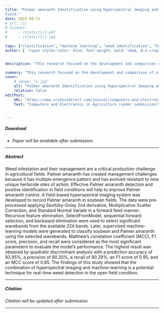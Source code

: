 ```yaml
---
title: "Palmer amaranth Identification using Hyperspectral Imaging and Machine Learning Technologies in Soybean
Field." 
date: 2023-09-11
# url: /1/
# aliases: 
#     - /static/1/1.pdf
#     - /static/1/1.jpg
   
tags: ["classification", "machine learning", "weed identification", "hyperspectral"]
author: [ "<span style='color: blue; font-weight: bold;'>Ram, B.G.</span>","Zhang, Y.", "Costa, C.", "Ahmed, M. R.", "Peters, T.", "Jhala, A.", "Howatt, K.", "Sun, X.", "<span style='color: green; font-weight: bold;'><i> under submission.</i></span>" ]


description: "This research focused on the development and comparison of nine supervised machine-learning models for data analysis. A hyperspectral data collection platform was created specifically for field data collection, enhancing the accuracy and efficiency of the process. The study also examined the effectiveness of Matthews Correlation Coefficient (MCC) and F1 scores in handling imbalanced datasets. After rigorous training and comparison, a Quadratic Discriminant Classifier was chosen due to its impressive F1 score of 0.95 and MCC of 0.85, demonstrating its superior performance in classifying and predicting data." 

summary: "This research focused on the development and comparison of nine supervised machine-learning models for data analysis. A hyperspectral data collection platform was created specifically for field data collection, enhancing the accuracy and efficiency of the process. The study also examined the effectiveness of Matthews Correlation Coefficient (MCC) and F1 scores in handling imbalanced datasets. After rigorous training and comparison, a Quadratic Discriminant Classifier was chosen due to its impressive F1 score of 0.95 and MCC of 0.85, demonstrating its superior performance in classifying and predicting data." 
cover:
    # image: "1.jpg"
    alt: "Palmer amaranth Identification using Hyperspectral Imaging and Machine Learning Technologies in Soybean Field."
    relative: false
editPost:
    URL: "https://www.sciencedirect.com/journal/computers-and-electronics-in-agriculture"
    Text: "Computers and Electronics in Agriculture (under submission)"


---
```


##### Download

<!-- + [Paper will be available after submission](p3.pdf) -->
+ _Paper will be available after submission._



---

##### Abstract

Weed infestation and their management are a critical production challenge in agricultural fields. Palmer amaranth has created management challenges because it has multiple emergence pattern and has evolved resistant to nine unique herbicide sites of action. Effective Palmer amaranth detection and positive identification in field conditions will help to improve Palmer amaranth control. A field-based hyperspectral imaging system was developed to record Palmer amaranth in soybean fields. The data were pre-processed applying Savitzky-Golay 2nd derivative, Multiplicative Scatter Correction, and Standard Normal Variate in a forward feed manner. Recursive feature elimination, SelectFromModel, sequential forward selection, and backward elimination were used to select significant wavebands from the available 224 bands. Later, supervised machine-learning models were generated to classify soybean and Palmer amaranth using the selected wavebands. Matthew’s correlation coefficient (MCC), F1 score, precision, and recall were considered as the most significant parameters to evaluate the model’s performance. The highest result was obtained by quadratic discriminant analysis with a prediction accuracy of 93.95%, a precision of 90.30%, a recall of 90.29%, an F1 score of 0.95, and an MCC score of 0.85. The findings of this study showed that the combination of hyperspectral imaging and machine-learning is a potential technique for real-time weed detection in the open field condition. 

<!-- ---

##### Figure 1: Commercial robots that use computer vision techniques to perform in-field weeding tasks. 

![](p3.png) -->

---

##### Citation

_Citation will be updated after submission._

---

<!-- ##### Related material

+ [Presentation slides](pp1.pdf) -->


